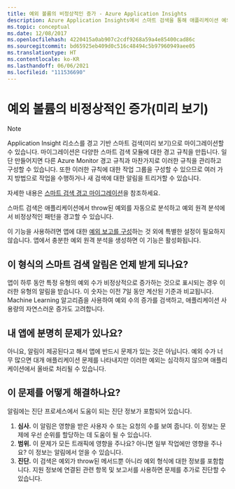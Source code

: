 ```yaml
---
title: 예외 볼륨의 비정상적인 증가 - Azure Application Insights
description: Azure Application Insights에서 스마트 검색을 통해 애플리케이션 예외를 모니터링하여 예외 볼륨의 비정상적인 패턴을 검색합니다.
ms.topic: conceptual
ms.date: 12/08/2017
ms.openlocfilehash: 4220415a0ab907c2cdf9268a59a4e85400cad86c
ms.sourcegitcommit: bd65925eb409d0c516c48494c5b97960949aee05
ms.translationtype: HT
ms.contentlocale: ko-KR
ms.lasthandoff: 06/06/2021
ms.locfileid: "111536690"
---
```

# <a name="abnormal-rise-in-exception-volume-preview"></a>예외 볼륨의 비정상적인 증가(미리 보기)

>[!NOTE]
>Application Insight 리소스를 경고 기반 스마트 검색(미리 보기)으로 마이그레이션할 수 있습니다. 마이그레이션은 다양한 스마트 검색 모듈에 대한 경고 규칙을 만듭니다. 일단 만들어지면 다른 Azure Monitor 경고 규칙과 마찬가지로 이러한 규칙을 관리하고 구성할 수 있습니다. 또한 이러한 규칙에 대한 작업 그룹을 구성할 수 있으므로 여러 가지 방법으로 작업을 수행하거나 새 검색에 대한 알림을 트리거할 수 있습니다.
>
> 자세한 내용은 [스마트 검색 경고 마이그레이션](../alerts/alerts-smart-detections-migration.md)을 참조하세요.

스마트 검색은 애플리케이션에서 throw된 예외를 자동으로 분석하고 예외 원격 분석에서 비정상적인 패턴을 경고할 수 있습니다.

이 기능을 사용하려면 앱에 대한 [예외 보고를 구성](./asp-net-exceptions.md#set-up-exception-reporting)하는 것 외에 특별한 설정이 필요하지 않습니다. 앱에서 충분한 예외 원격 분석을 생성하면 이 기능은 활성화됩니다.

## <a name="when-would-i-get-this-type-of-smart-detection-notification"></a>이 형식의 스마트 검색 알림은 언제 받게 되나요?
앱이 하루 동안 특정 유형의 예외 수가 비정상적으로 증가하는 것으로 표시되는 경우 이러한 유형의 알림을 받습니다. 이 숫자는 이전 7일 동안 계산된 기준과 비교됩니다.
Machine Learning 알고리즘을 사용하여 예외 수의 증가를 검색하고, 애플리케이션 사용량의 자연스러운 증가도 고려합니다.

## <a name="does-my-app-definitely-have-a-problem"></a>내 앱에 분명히 문제가 있나요?
아니요, 알림이 제공된다고 해서 앱에 반드시 문제가 있는 것은 아닙니다. 예외 수가 너무 많으면 대개 애플리케이션 문제를 나타내지만 이러한 예외는 심각하지 않으며 애플리케이션에서 올바로 처리될 수 있습니다.

## <a name="how-do-i-fix-it"></a>이 문제를 어떻게 해결하나요?
알림에는 진단 프로세스에서 도움이 되는 진단 정보가 포함되어 있습니다.
1. **심사.** 이 알림은 영향을 받은 사용자 수 또는 요청의 수를 보여 줍니다. 이 정보는 문제에 우선 순위를 할당하는 데 도움이 될 수 있습니다.
2. **범위.** 이 문제가 모든 트래픽에 영향을 주나요? 아니면 일부 작업에만 영향을 주나요? 이 정보는 알림에서 얻을 수 있습니다.
3. **진단.** 이 검색은 예외가 throw된 메서드뿐 아니라 예외 형식에 대한 정보를 포함합니다. 지원 정보에 연결된 관련 항목 및 보고서를 사용하면 문제를 추가로 진단할 수 있습니다.
